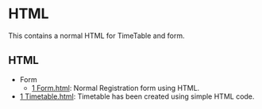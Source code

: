 
# HTML

This contains a normal HTML for TimeTable and form.

## HTML
- Form
  - [1 Form.html](/HTML/Form/Form.html): Normal Registration form using HTML.
- [1 Timetable.html](/HTML/Timetable.html): Timetable has been created using simple HTML code.

